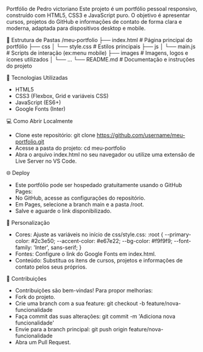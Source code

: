 Portfólio de Pedro victoriano
	Este projeto é um portfólio pessoal responsivo, construído com HTML5, CSS3 e JavaScript puro. O objetivo é apresentar cursos, projetos do GitHub e informações de contato de forma clara e moderna, adaptada para dispositivos desktop e mobile.

📁 Estrutura de Pastas
	/meu-portfolio
	├── index.html        # Página principal do portfólio
	├── css
	│   └── style.css     # Estilos principais
	├── js
	│   └── main.js       # Scripts de interação (ex:menu mobile)
	├── images            # Imagens, logos e ícones utilizados
	│   └── ...
	└── README.md         # Documentação e instruções do projeto

🚀 Tecnologias Utilizadas
- HTML5
- CSS3 (Flexbox, Grid e variáveis CSS)
- JavaScript (ES6+)
- Google Fonts (Inter)

💻 Como Abrir Localmente
- Clone este repositório:
			git clone https://github.com/username/meu-portfolio.git
- Acesse a pasta do projeto:
			cd meu-portfolio
- Abra o arquivo index.html no seu navegador ou utilize uma extensão de Live Server no VS Code.

🌐 Deploy
- Este portfólio pode ser hospedado gratuitamente usando o GitHub Pages:
- No GitHub, acesse as configurações do repositório.
- Em Pages, selecione a branch main e a pasta /root.
- Salve e aguarde o link disponibilizado.

🎨 Personalização
- Cores: Ajuste as variáveis no início de css/style.css:
	:root {
  --primary-color: #2c3e50;
  --accent-color: #e67e22;
  --bg-color: #f9f9f9;
  --font-family: 'Inter', sans-serif;
	}
- Fontes: Configure o link do Google Fonts em index.html.
- Conteúdo: Substitua os itens de cursos, projetos e informações de contato pelos seus próprios.

🤝 Contribuições
- Contribuições são bem-vindas! Para propor melhorias:
- Fork do projeto.
- Crie uma branch com a sua feature: git checkout -b feature/nova-funcionalidade
- Faça commit das suas alterações: git commit -m 'Adiciona nova funcionalidade'
- Envie para a branch principal: git push origin feature/nova-funcionalidade
- Abra um Pull Request.